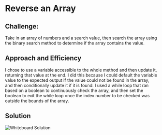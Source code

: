# Reverse an Array

## Challenge:
Take in an array of numbers and a search value, then search the array using the binary search method to determine if the array contains the value.

## Approach and Efficiency
I chose to use a variable accessible to the whole method and then update it, returning that value at the end. I did this because I could default the variable value to the expected output if the value could not be found in the array, and then conditionally update it if it is found. I used a while loop that ran based on a boolean to continuously check the array, and then set the boolean to exit the while loop once the index number to be checked was outside the bounds of the array.

## Solution

![Whiteboard Solution]()
